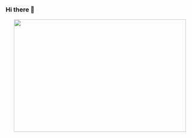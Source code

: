 ### Hi there 👋


<p align="center">
  <img width="460" height="300" src="https://github.com/Aymeric-Paris/Aymeric-Paris/blob/main/img/aymeric1.png/460/300">
</p>
<!--
**Aymeric-Paris/Aymeric-Paris** is a ✨ _special_ ✨ repository because its `README.md` (this file) appears on your GitHub profile.

Here are some ideas to get you started:

- 🔭 I’m currently working on ...
- 🌱 I’m currently learning ...
- 👯 I’m looking to collaborate on ...
- 🤔 I’m looking for help with ...
- 💬 Ask me about ...
- 📫 How to reach me: ...
- 😄 Pronouns: ...
- ⚡ Fun fact: ...
-->
